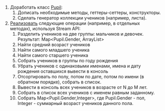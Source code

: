 1. Доработать класс [Pupil](Pupil.java): 
    1. Дописать необходимые методы, геттеры-сеттеры, конструкторы.
    1. Сделать генератор коллекции учеников (например, листа).
1. [Реализовать](PupilTask.java) следующие операции (например, в отдельных методах), используя Stream API:
    1. Разделить учеников на две группы: мальчиков и девочек. Результат: Map<Pupil.Gender, ArrayList<Pupil>>
    1. Найти средний возраст учеников
    1. Найти самого младшего ученика
    1. Найти самого старшего ученика
    1. Собрать учеников в группы по году рождения
    1. Убрать учеников с одинаковыми именами, имена и дату рождения оставшихся вывести в консоль
    1. Отсортировать по полу, потом по дате, потом по имени (в обратном порядке), собрать в список.
    1. Вывести в консоль всех учеников в возрасте от N до M лет.
    1. Собрать в список всех учеников с именем равным заданному.
    1. Собрать Map<Pupil.Gender,Integer>, где Pupil.Gender - пол, Integer - суммарный возраст учеников данного пола. 